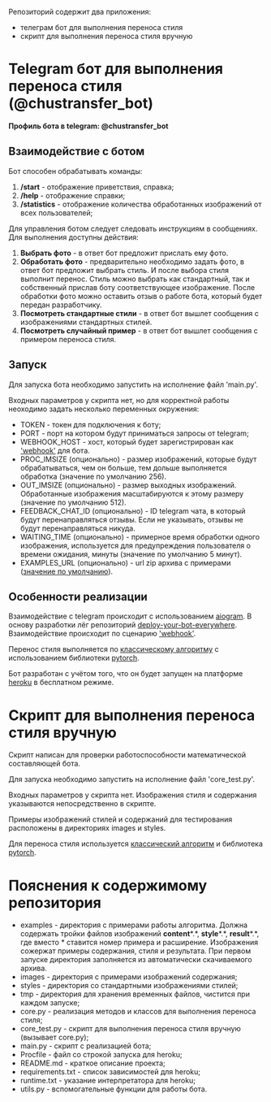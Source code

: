 Репозиторий содержит два приложения:
* телеграм бот для выполнения переноса стиля
* скрипт для выполнения переноса стиля вручную

# Telegram бот для выполнения переноса стиля (@chustransfer_bot) 
**Профиль бота в telegram: @chustransfer_bot**

## Взаимодействие с ботом
Бот способен обрабатывать команды:
1. **/start** - отображение приветствия, справка;
1. **/help** - отображение справки;
1. **/statistics** - отображение количества обработанных изображений от всех пользователей;

Для управления ботом следует следовать инструкциям в сообщениях.
Для выполнения доступны действия:
1. **Выбрать фото** - в ответ бот предложит прислать ему фото.
1. **Обработать фото** - предварительно необходимо задать фото, в ответ бот предложит выбрать стиль.
И после выбора стиля выполнит перенос. Стиль можно выбрать как стандартный, так и собственный
прислав боту соответствующее изображение. После обработки фото можно оставить отзыв о работе бота,
который будет передан разработчику.
1. **Посмотреть стандартные стили** - в ответ бот вышлет сообщения с изображениями стандартных стилей.
1. **Посмотреть случайный пример** - в ответ бот вышлет сообщения с примером переноса стиля.
  

## Запуск
Для запуска бота необходимо запустить на исполнение файл 'main.py'.

Входных параметров у скрипта нет, но для корректной работы неоходимо задать
несколько переменных окружения:
* TOKEN - токен для подключения к боту;
* PORT - порт на котором будут приниматься запросы от telegram;
* WEBHOOK_HOST - хост, который будет зарегистрирован как 
['webhook'](https://groosha.gitbook.io/telegram-bot-lessons/chapter4) для бота.
* PROC_IMSIZE (опционально) - размер изображений, которые будут обрабатываться,
чем он больше, тем дольше выполняется обработка (значение по умолчанию 256).
* OUT_IMSIZE (опционально) - размер выходных изображений. 
Обработанные изображения масштабируются к этому размеру (значение по умолчанию 512).
* FEEDBACK_CHAT_ID (опционально) - ID telegram чата, в который будут перенаправляться отзывы.
Если не указывать, отзывы не будут перенаправляться никуда.
* WAITING_TIME (опционально) - примерное время обработки одного изображения, используется для
предупреждения пользователя о времени ожидания, минуты (значение по умолчанию 5 минут).
* EXAMPLES_URL (опционально) - url zip архива с примерами ([значение по умолчанию](https://drive.google.com/u/0/uc?id=1hkvqijfwePh0DcMSrP8cBdGPPLqP9yvM&export=download)).

## Особенности реализации
Взаимодействие с telegram происходит с использованием [aiogram](https://docs.aiogram.dev/en/latest/).
В основу разработки лёг репозиторий [deploy-your-bot-everywhere](https://github.com/deploy-your-bot-everywhere).
Взаимодействие происходит по сценарию ['webhook'](https://groosha.gitbook.io/telegram-bot-lessons/chapter4).

Перенос стиля выполняется по 
[классическому алгоритму](https://pytorch.org/tutorials/advanced/neural_style_tutorial.html)
с использованием библиотеки [pytorch](https://pytorch.org/).

Бот разработан с учётом того, что он будет запущен на платформе [heroku](https://dashboard.heroku.com/apps)
в бесплатном режиме.

# Скрипт для выполнения переноса стиля вручную

Скрипт написан для проверки работоспособности математической составляющей бота.

Для запуска необходимо запустить на исполнение файл 'core_test.py'.

Входных параметров у скрипта нет. Изображения стиля и содержания указываются
непосредственно в скрипте.

Примеры изображений стилей и содержаний для тестирования расположены в директориях
images и styles.

Для переноса стиля используется 
[классический алгоритм](https://pytorch.org/tutorials/advanced/neural_style_tutorial.html)
и библиотека [pytorch](https://pytorch.org/).

# Пояснения к содержимому репозитория
* examples - директория с примерами работы алгоритма.
    Должна содержать тройки файлов изображений **content***.\*, **style***.\*, **result***.\*, 
    где вместо * ставится номер примера и расширение. Изображения сожержат примеры содержания, стиля и результата.
    При первом запуске директория заполняется из автоматически скачиваемого архива.
* images - директория с примерами изображений содержания;
* styles - директория со стандартными изображениями стилей;
* tmp - директория для хранения временных файлов, чистится при каждом запуске;
* core.py - реализация методов и классов для выполнения переноса стиля;
* core_test.py - скрипт для выполнения переноса стиля вручную (вызывает core.py);
* main.py - скрипт с реализацией бота;
* Procfile - файл со строкой запуска для heroku;
* README.md - краткое описание проекта;
* requirements.txt - список зависимостей для heroku;
* runtime.txt - указание интерпретатора для heroku;
* utils.py - вспомогательные функции для работы бота.